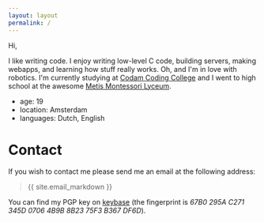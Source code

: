 ```yaml
---
layout: layout
permalink: /
---
```

Hi,

I like writing code. I enjoy writing low-level C code, building servers, making
webapps, and learning how stuff really works. Oh, and I'm in love with
robotics. I'm currently studying at [Codam Coding College](https://www.codam.nl/)
and I went to high school at the awesome [Metis Montessori Lyceum](https://hetmml.nl/).

- age: 19
- location: Amsterdam
- languages: Dutch, English

# Contact
If you wish to contact me please send me an email at the following address:

> {{ site.email_markdown }}

You can find my PGP key on [keybase](https://keybase.io/nloomans) (the
fingerprint is _67B0 295A C271 345D 0706  4B9B 8B23 75F3 B367 DF6D_).
